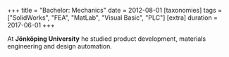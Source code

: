 +++
title = "Bachelor: Mechanics"
date = 2012-08-01
[taxonomies]
tags = ["SolidWorks", "FEA", "MatLab", "Visual Basic", "PLC"]
[extra]
duration = 2017-06-01
+++

At **Jönköping University** he studied product development, materials engineering and design automation.
